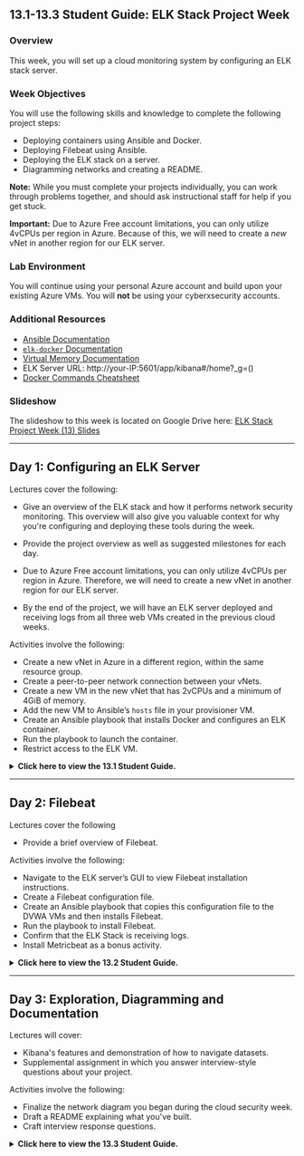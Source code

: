 ## 13.1-13.3 Student Guide: ELK Stack Project Week

### Overview

This week, you will set up a cloud monitoring system by configuring an ELK stack server.

### Week Objectives

You will use the following skills and knowledge to complete the following project steps:

- Deploying containers using Ansible and Docker.
- Deploying Filebeat using Ansible.
- Deploying the ELK stack on a server.
- Diagramming networks and creating a README.

**Note:** While you must complete your projects individually, you can work through problems together, and should ask instructional staff for help if you get stuck.

**Important:** Due to Azure Free account limitations, you can only utilize 4vCPUs per region in Azure. Because of this, we will need to create a _new_ vNet in another region for our ELK server.

### Lab Environment

You will continue using your personal Azure account and build upon your existing Azure VMs. You will **not** be using your cyberxsecurity accounts.

### Additional Resources
- [Ansible Documentation](https://docs.ansible.com/ansible/latest/modules/modules_by_category.html)
- [`elk-docker` Documentation](https://elk-docker.readthedocs.io/#Elasticsearch-logstash-kibana-elk-docker-image-documentation)
- [Virtual Memory Documentation](https://www.elastic.co/guide/en/elasticsearch/reference/current/vm-max-map-count.html)
- ELK Server URL: http://your-IP:5601/app/kibana#/home?_g=()
- [Docker Commands Cheatsheet](https://phoenixnap.com/kb/list-of-docker-commands-cheat-sheet)

### Slideshow

The slideshow to this week is located on Google Drive here: [ELK Stack Project Week (13) Slides](https://docs.google.com/presentation/d/1b0jbp5L_ws2iCFuOSnU7BfoXb6oSiWccqmwXKk8yJ0w/edit#slide=id.g4789b2c72f_0_6)


---


## Day 1: Configuring an ELK Server

Lectures cover the following:

  - Give an overview of the ELK stack and how it performs network security monitoring. This overview will also give you valuable context for why you're configuring and deploying these tools during the week.

  - Provide the project overview as well as suggested milestones for each day. 

  - Due to Azure Free account limitations, you can only utilize 4vCPUs per region in Azure. Therefore, we will need to create a new vNet in another region for our ELK server.

  - By the end of the project, we will have an ELK server deployed and receiving logs from all three web VMs created in the previous cloud weeks.

Activities involve the following: 

  - Create a new vNet in Azure in a different region, within the same resource group.
  - Create a peer-to-peer network connection between your vNets.
  - Create a new VM in the new vNet that has 2vCPUs and a minimum of 4GiB of memory.
  - Add the new VM to Ansible’s `hosts` file in your provisioner VM.
  - Create an Ansible playbook that installs Docker and configures an ELK container.
  - Run the playbook to launch the container.
  - Restrict access to the ELK VM.

<details> <summary> <b> Click here to view the 13.1 Student Guide. </b> </summary>

---

### 01. Project Overview  

The purpose of project week is to provide an opportunity to combine everything you've learned in order to create and deploy a live security solution.

- This boot camp includes three projects in total. In the next two, you will expand on the work they started this week, developing a portfolio reflective of your increasingly sophisticated skill-set.

This week, you will deploy an ELK monitoring stack within your virtual networks. This will allow you to monitor the performance of your web server that is running DVWA.

- In particular, the ELK stack allows analysts to:

  - Easily collect logs from multiple machines into a single database.

  - Quickly execute complex searches, such as: _Find the 12 internal IP addresses that sent the most HTTP traffic to my gateway between 4 a.m. and 8 a.m. in April 2019._

  - Build graphs, charts, and other visualizations from network data.

At the end of the week, you will have a fully functional monitoring solution, live on the cloud. This will be a major achievement for a few reasons:

- Deploying, configuring, and using an ELK stack is a common task for network engineers, SOC analysts, and other security professionals. Completing this project will be proof of your skills, which you can present to hiring managers.

- The ELK stack is very commonly used in production. You will likely work for organizations that use either ELK or Splunk, which is covered later in the course. Experience with both is a great addition to a job application.

- You can expand this network with additional machines on your own time to generate a lot of interesting log information. This sort of independent research is useful for learning, and hiring managers love to see it.

The amount that you have learned in order to complete this project, including systems administration, configuration as code, virtualization, and cloud deployment, is substantial. 

Congratulations on having made it this far!

#### Project Deliverables

As you work through the project, you will develop the following "deliverables" that you can take to job interviews:

- **Network diagram**: This document is an architecture diagram describing the topology of your network.

- **Technical brief**: Answers to a series of questions explaining the important features of the suite, completed after deploying the stack.

- **GitHub repository**: Instructions are provided in this week's homework as to how to set up a Github account. After completing the project, you will save your work to a database, called a Git repository, along with an in-depth description of the project. This will make it easy for you to redeploy your work in the future, as well as share it with others.

You will also be prompted to talk about your projects as they pertain to specific cybersecurity domains. 

#### Today's Class

The rest of today's class will proceed as follows:

- Introduction to ELK: An overview of the technologies that make up the ELK stack and its capabilities.

- Project Work: Working hands-on through the project steps to develop your networks.

You can complete this project even if you don't have all four VMs set up. Missing VMs can be added after the project tasks are completed. 


### 02. Instructor Do: Introduction to ELK

Before deploying an ELK Stack, let's cover what the stack can do and how it work. You should be familiar with ELK from previous units:

- ELK is an acronym. Each letter stands for the name of a different open-source technology:

  - **Elasticsearch**: Search and analytics engine.

  - **Logstash**: Server‑side data processing pipeline that sends data to Elasticsearch.

  - **Kibana**: Tool for visualizing Elasticsearch data with charts and graphs.

- ELK started with Elasticsearch. Elasticsearch is a powerful tool for security teams because it was initially designed to handle any kind of information. This means that logs and arbitrary file formats, such as PCAPs, can be easily stored and saved.

- After Elasticsearch became popular for logging, Logstash was added to make it easier to save logs from different machines into the Elasticsearch database. It also processes logs before saving them, to ensure that data from multiple sources has the same format before it is added to the database.

- Since Elasticsearch can store so much data, analysts often use visualizations to better understand the data at a glance. Kibana is designed easily visualize massive amounts of data in Elasticsearch. It is also well known for its complex dashboards.

In summary:

- Elasticsearch is a special database for storing log data.

- Logstash is a tool that makes it easy to collect logs from any machine.

- Kibana allows analysts to easily visualize your data in complex ways.

Together, these three tools provide security specialists with everything they need to monitor traffic in any network.

#### The Beats Family

The ELK stack works by storing log data in Elasticsearch with the help of Logstash.

Traditionally, administrators would configure servers to collect logs using a built-in tool, like `auditd` or `syslog`. They would then configure Logstash to send these logs to Elasticsearch.

- While functional, this approach is not ideal because it requires administrators to collect all of the data reported by tools like `syslog`, even if they only need a small portion of it.

- For example, administrators often need to monitor changes to specific files, such as `/etc/passwd`, or track specific information, such as a machine's uptime. In cases like this, it is wasteful to collect all of the machine's log data in order to only inspect a fraction of it.

ELK addressed this issue by adding an additional tool to its data collection suite called **Beats**.

- Beats are special-purpose data collection modules. Rather than collecting all of a machine's log data, Beats allow you to collect only the very specific pieces you are interested in.

ELK officially supports eight Beats. You will use two of them in this project:

- **Filebeat** collects data about the file system.

- **Metricbeat** collects machine metrics, such as uptime.

  - A **metric** is simply a measurement about an aspect of a system that tells analysts how "healthy" it is. 
  
  - Common metrics include:
    
    - **CPU usage**: The heavier the load on a machine's CPU, the more likely it is to fail. Analysts often receive alerts when CPU usage gets too high.

    - **Uptime**: Uptime is a measure of how long a machine has been on. Servers are generally expected to be available for a certain percentage of the time, so analysts typically track uptime to ensure your deployments meet service-level agreements (SLAs).

- In other words, Metricbeat makes it easy to collect specific information about the machines in the network. Filebeat enables analysts to monitor files for suspicious changes.

You can find documentation about the other Beats at the official Elastic.co site: [Getting Started with Beats](https://www.elastic.co/guide/en/beats/libbeat/current/getting-started.html).

### 03. Instructor Do: Project Overview

Now it's time to begin deploying it. In this section, we will:

- Describe exactly what you will be building.

- Lay out the milestones that you should complete each day.

After that, you will spend the rest of the class configuring and deploying your ELK stack.

#### Project Setup

The goal of this project is to add an instance of the ELK stack to a new virtual network in another region in Azure and configure your 3 Web VMs to send logs to it.

Make sure you are logged into your personal Azure accounts and not the cyberxsecurity accountr. You will be using the VMs you created during the week on cloud security.

Since you will be building off of that week, let's take a moment to review the network architecture built in that unit.

This network contains:

  ![Cloud Network](Images/Finished-Cloud-Diagram.png)

- A gateway. This is the jump box configured during the cloud security week.

- Three additional virtual machines, one of which is used to configure the others, and two of which function as load-balanced web servers.

Due to Azure Free account limitations, you can only utilize 4vCPUs per region in Azure. Therefore, we will need to create a new vNet in another region in Azure for our ELK server.

- By the end of the project, we will have an ELK server deployed and receiving logs from web machines in the first vNet.

:warning: **Important:** Azure may run out of available VMs for you to create a particular region. If this happens, you will need to do one of two things:

1. You can open a support ticket with Azure support using [these instructions](https://docs.microsoft.com/en-us/azure/azure-portal/supportability/how-to-create-azure-support-request). Azure support is generally very quick to resolve issues.

2. You can create another vNet in another region and attempt to create the ELK sever in that region.

    - In order to set this up, you will perform the following steps:

      1. Create a new vNet in a new region (but same resource group).
      2. Create a peer-to-peer network connection between your two vNets.
      3. Create a new VM within the new network that has a minimum of 4GiB of memory, 8GiB is preferred.
      4. Download and configure an ELK stack Docker container on the new VM.
      5. Install Metricbeat and Filebeat on the web-DVWA-VMs in your first vNet.

You will use Ansible to automate each configuration step.

At the end of the project, you will be able to use Kibana to view dashboards visualizing the activity of your first vNet.

![Cloud Network with ELK](Images/finished-elk-diagram.png)

Note: You will install an ELK container on the new VM, rather than setting up each individual application separately.

:warning: **Important:** The VM for the ELK server **must** have at least 4GiB of memory for the ELK container to run properly. Azure has VM options that have `3.5 GiB` of memory, but **do not use them**. They will not properly run the ELK container because they do not have enough memory.

- If a VM that has 4GiB of memory is not available, the ELK VM will need to be deployed in a different region that has a VM with 4GiB available.

- Before containers, we would not have been able to do this. We would have had to separately configure an Elasticsearch database, a Logstash server, and a Kibana server, wire them together, and then integrate them into the existing network. This would require at least three VMs, and definitely many more in a production deployment.

- Instead, now we can leverage Docker to install and configure everything all at once.

Remember that you took a similar approach when creating an Ansible control node within the network. You installed an Ansible container rather than installing Ansible directly. This project uses the same simplifying principle, but to even greater effect.

#### Project Milestones

The suggested milestones for each day are the following:

- **Day 1** (Today): Configure the ELK server.

- **Day 2**: Complete installation of Filebeat and Metricbeat.

- **Day 3**: Finish any outstanding tasks from Day 2 and spend the majority of class finishing your network diagrams and answering questions in the brief.

For the remainder of the day, we will work on configuring an ELK server within your virtual network.

#### Troubleshooting Theory


Before we dive into the work today, let's briefly enforce the importance of independent troubleshooting as a means to not only solve the problem at hand, but also learn more about the technology that you are working with.  

Specifically, we will review the [Split-Half Search](https://www.peachpit.com/articles/article.aspx?p=420908&seqNum=3), an effective troubleshooting methodology that can be applied to _any_ technical issue to find a solution quickly.

The general procedure states that you should remove half of the variables that could be causing a problem and then re-test. 

  - If the issue is resolved, you know that your problem resides in the variables that you removed. 
  
  - If the problem is still present you know your problem resides in the variables that you did not remove. 
  
  - Next, take the set of variables where you know the problem resides. Remove half of them again and retest. Repeat this process until you find the problem.

In the context of this project, removing half of your variables could mean:

- Logging into the ELK server and running the commands from your Ansible script manually.

	- This removes your Ansible script from the equation and you can determine if the problem is with your Ansible Script, or the problem is on the ELK Server.

	- You can manually launch the ELK container with: `sudo docker start elk` or (if the container doesn't exist yet); `sudo docker run -p 5601:5601 -p 9200:9200 -p 5044:5044 -it --name elk sebp/elk:761`

- Downloading and running a different container on the ELK server.

	- This removes the ELK container from the equation and you can determine if the issue may be with Docker or it may be with the ELK container.

- Removing half of the commands of your Ansible script (or just comment them out).

	- This removes half of the commands you are trying to run and you can see which part of the script is failing.

Another effective strategy is to change only one thing before your retest. This is especially helpful when troubleshooting code. If you change several things before you re-test, you will not know if any one of those things has helped the situation or made it worse.


#### Day 1 References

- For more information about ELK, visit [Elastic: The Elastic Stack](https://www.elastic.co/elastic-stack).

- For more information about Filebeat, visit [Elastic: Filebeat](https://www.elastic.co/beats/filebeat).

- To set up the ELK stack, we will be using a Docker container. Documentation can be found at [elk-docker.io](https://elk-docker.readthedocs.io/).

- For more information about peer networking in Azure, visit [Global vNet Peering](https://azure.microsoft.com/en-ca/blog/global-vnet-peering-now-generally-available/)

- If Microsoft Support is needed, visist [How to open a support ticket](https://docs.microsoft.com/en-us/azure/azure-portal/supportability/how-to-create-azure-support-request)

- [Split-Half Search](https://www.peachpit.com/articles/article.aspx?p=420908&seqNum=3)

### 04.  ELK Installation

- [Day 1 Activity File: ELK Installation](Activities/Stu_Day_1/Unsolved/ReadMe.md) 

- [Day 1 Resources](Activities/Stu_Day_1/Unsolved/Resources/)

---

### End of Day 1 Milestone

In this class, you:

- Deployed a new VM on your virtual network.
- Created an Ansible play to install and configure an ELK instance.
- Restricted access to the new server.

Completing these steps required you to leverage your systems administration, virtualization, cloud, and automation skills. This is an impressive set of tools to have in your toolkit!

</details>

---

## Day 2: Filebeat

Lectures cover the following

- Provide a brief overview of Filebeat.

Activities involve the following: 

- Navigate to the ELK server’s GUI to view Filebeat installation instructions.
- Create a Filebeat configuration file.
- Create an Ansible playbook that copies this configuration file to the DVWA VMs and then installs Filebeat.
- Run the playbook to install Filebeat.
- Confirm that the ELK Stack is receiving logs.
- Install Metricbeat as a bonus activity.

<details>
<summary> <b> Click here to view the 13.2 Student Guide. </b> </summary>

---

### 01. Instructor Do: Filebeat Overview

In the previous class, we installed the ELK server. Now it's time to install data collection tools called **Beats**. 

Before  working on the activity, let's review the following about Filebeat: 

- Filebeat helps generate and organize log files to send to Logstash and Elasticsearch. Specifically, it logs information about the file system, including which files have changed and when. 

- Filebeat is often used to collect log files from very specific files, such as those generated by Apache, Microsoft Azure tools, the Nginx web server, and MySQL databases.

- Since Filebeat is built to collect data about specific files on remote machines, it must be installed on the VMs you want to monitor.

If you have not completed all Day 1 activities, you should finish them before continuing onto the Filebeat installation. 

### 02. Day 2 Filebeat Installation

- [Day 2 Activity File: Filebeat Installation](Activities/Stu_Day_2/Unsolved/ReadMe.md) 

- [Day 2 Resources](Activities/Stu_Day_2/Unsolved/Resources/)

 **Note:** The Resources folder includes an `ansible.cfg` file. You will not need to do anything with this file. It's included in case a you accidentally edit or delete your configuration file.


### End of Day 2 Milestone

If your ELK server is receiving logs, congratulations! You've successfully deployed a live, functional ELK stack and now have plays that can:

- Install and launch Docker containers on a host machine.
- Configure and deploy an ELK server.
- Install Filebeat on any Debian-flavored Linux server.

Even more significant is that you've done all of this through automation with Ansible. Now you can recreate exactly the same setup in minutes.

</details>

---

## Day 3: Exploration, Diagramming and Documentation

Lectures will cover:

  -  Kibana's features and demonstration of how to navigate datasets.
  -  Supplemental assignment in which you answer interview-style questions about your project. 

Activities involve the following: 

  - Finalize the network diagram you began during the cloud security week.
  - Draft a README explaining what you've built.
  - Craft interview response questions.


<details>
<summary> <b> Click here to view the 13.3 Student Guide. </b> </summary>

---

### 01. Day 3 Overview

Today's lesson will proceed as follows:

- An instructor demo on navigating logs using Kibana, followed by a Kibana activity and review.
- A brief overview of the supplemental interview questions that you can answer. 

- You can use the rest of the day to complete your project.

  - If you need more time installing Filebeat on your DVWA machines, you can continue this work.

  - If you finished the Filebeat installation, you can work on a network diagram and project README.

  - You will also have the opportunity to answer questions about the project as it relates to different cybersecurity domains.


### 02. Exploring Kibana

Now that we have a working instance of Kibana, we will learn a bit about how to use it.

- Companies use tools like Kibana to research events that have happened on your network.

- Any attack leaves a trace that can be followed and investigated using logs. As well,
registrars sometimes don't take down clever malicious domains, leaving businesses to index and defend against them themselves.

Kibana is an interface to such data, and allows cyber professionals to gain insight from a lots of data that otherwise would be un manageable.

The following walkthrough provides a quick overview of using Kibana.

#### Kibana Walkthrough

1. - Start by importing Kibana's Sample Web Logs data.

      - You can import it by clicking **Try our sample data**.

     ![](Images/kibana/Welcome.png)

    - You can also import it from the homepage by clicking on **Load a data set and a Kibana dashboard** under **Add sample data**.

     ![](Images/kibana/add-data.png)

    - Click **Add Data** under the **Sample Web Logs** data pane.

      ![](Images/kibana/sampledata.png)


   -  Click **View Data** to pull up the dashboard.

2. A brief overview of the interface, starting with the time dropdown in the top right of the screen:

   - Kibana categorizes everything based on timestamps.

    - Click on the drop down and show that there are several predefined options that can be chosen: Today, Last 7 days, Last 24 hours, etc.
        
   ![](Images/kibana/Change-time.png)
      
   - Overview of data panes:

        - **Unique Visitors**: Unique visitors to the website for the time frame specified.
      - **Source Country**: Web traffic by country.
      - **Visitors by OS**: The kind of OS visitors are using. 
      - **Response Codes Over Time**: HTTP response codes 200, 404 and 503.
      - **Unique Visitors vs. Average Bytes**: The number of visitors and the amount of data they use.
      - **File Type Scatter Plot**: A graph showing the types of files that were accessed.
      - **Host, Visits and Bytes Table**: A table showing the kinds of files that were accessed.
      - **Heatmap**: Hours of the day that are most active by country.
      - **Source and Destination Sankey Chart**: Connections that have been made by country. The thicker the line, the more data was transferred between machines.
      - **Unique Visitors by Country**: Countries the traffic is originating from.

  - These panes are interactive and can help filter data.

  -  Click on the United States inside Unique Visitors by Country to see how the panes change to reflect only the data that originated from the United States.

  ![](Images/kibana/us.png)

3. We can further dive into this data using Kibana's Discover page.

    - Locate the hamburger dropdown menu at the top-left of the page and choose the **Discover** option under the **Kibana** heading.

      ![](Images/kibana/Discover.png)

    - We can now look at interactions between clients and the server with more detail.

    - Each item listed is not a single packet, but represents the entire interaction between a specific client and the server (i.e. it represents _many_ network packets that were exchanged).

    - Click the expansion arrow next to the first interaction and show the resulting table of information.

      ![](Images/kibana/discover2.png)

    - We can see things like source and destination IPs, the amount of bytes exchanged, the geo coordinates of the source traffic, and much more.

      ![](Images/kibana/discover3.png)

   - This data is still filtered by traffic originating from the United States.

4. Click the hamburger dropdown menu again and return to the **Dashboard** option listed under **Kibana**.

    ![](Images/kibana/Discover.png)

   - Remove the `geo.src: US` filter that is applied to the data by clicking on the small **x** near the filter tab.

     ![](Images/kibana/filter.png)

   - In the next activity, we will have the opportunity to explore these logs further and gain more insight from the traffic.


### 03.  Activity: Exploring Kibana 


  - [Activity File: Exploring Kibana](Activities/Stu_Day_3/Exploring-Kibana/Unsolved.md)
  - [Solution Guide: Exploring Kibana](Activities/Stu_Day_3/Exploring-Kibana/Solved.md)


### 04. Project Communication - Documenting, Diagramming, and Discussing

You have produced an impressive deliverable that you can display to potential employers and your professional network. Today you will have the opportunity to develop network diagrams and README documentation. You will also add the project to a GitHub repository for homework. 

Another important piece of presenting this project in a professional manner is verbally communicating all the skills and knowledge they've gained so far.  

In this section, we will introduce an optional section of the project in which you will answer mock interview responses. Responses should demonstrate a robust understanding of your work and the ability to relate it to various security domains. 

#### Mock Interview Questions Overview

- The work you did on this first project covers a wide range of topics including cloud, network security, and logging and monitoring.
- When networking and talking to potential employers, you should be able to reference the work done on this project to answer specific interview questions or demonstrate your skills within a specific domain. This section will teach you how to do this.
- First we'll explain a general structure for answering common technical interview questions. We will then show you examples that use this structure, and also use specific examples from Project 1.
- Then it's your turn. First you will choose a domain that you're interested in pursuing as a career. For this project, you will choose from the following domains:

  - Network security
  - Cloud security
  - Logging and monitoring
- Within each domain, we have provided a set of interview questions.  For each question, you will think about specific tasks completed in Project 1 that you can use to answer the question.

For this section, you will:

- Select a question.

- Write a one-page response that answers the question using specific examples from your work on Project 1. Your response should flow and read like a presentation while still keeping the general structure of the technical question response guidelines. 

It's okay if students are unsure which domain you want to focus on. You can either choose the one you're most comfortable discussing, or complete the tasks in two or all three domains.

- In Projects 2 and 3, you will complete similar extension activities. Offensive and defensive security will be included as additional domains in these later projects.

- Additionally, during Career Prep week, we will discuss how you can adapt your interview responses for Demo Day networking.

#### Responding to Technical Questions

In this section, we will walk through the process of answering technical interview questions.  

Interviewers frequently ask open-ended questions like: "How you would secure access to a cloud network?"

- Answering such questions can feel difficult at first. The question is indirect, with multiple possible answers. 
- But you have valuable experience that you can draw on to provide a compelling response.

We'll begin by walking through the structure of a good response. Then we will look at some example answers that incorporate specific details from Project 1.

#### Structure of Good Responses

- Interviewers do not want you to immediately supply a direct answer, even if it's the right one. 
- The point of open-ended questions is to see if you can explain your thought process and rationale.

- Good responses do more than just provide an answer. They also demonstrate that you truly understand the question and solution.

Regardless of the specific question, good responses all do the following:

- Restate the problem.
- Provide a concrete example scenario.
- Explain the solution requirements.
- Explain the solution details.
- Identify advantages and disadvantages of the solution. 

Ensuring all of your responses to open-ended technical questions include these components will help you prove to interviewers your competency and expertise. Next, we will look at a specific interview question and apply this framework using examples from Project 1.

#### Sample Question #1

Here is a sample question from the Cloud Security domain:

**Question**: How would you control access to a cloud network?

Let’s walk through the steps to answer this question:

1. **Restate the Problem**
   - When restating the question in your own words, add additional details to demonstrate you understand what is being asked and why.

    - Example: "It's important that organizations control access to a cloud network, especially since it has resources that only the engineering team should be able to access. Following the principle of least privilege, you want to make sure engineers can access it easily, but no one else can." 


2. **Provide a Concrete Example Scenario**

   - Use the parameters of the question to create an example scenario of the problem you just restated. This makes the problem easier to talk through and further demonstrates your experience with the topic. 

   - Use your class experience to form scenarios. All your assignments are legitimate evidence of your technical background and experience, and can be referenced in your answers to open-ended questions.

   - Example: "In Project 1 of my cybersecurity bootcamp, we solved an almost identical problem. In that project, we deployed a virtual network containing several VMs to Azure, which only we and our instructional team were supposed to be able to access. Just as an organization would limit cloud network access to only engineers, we had to implement remote access controls limiting access to only a handful of authorized individuals."


3. **Explain the Solution Requirements**


    - Before explaining the details of your solution, explain the high-level actions you took at each step and what they accomplished.


    - Example: "After deploying the network, I first had to configure a network security group around the whole subnet. This blocked traffic from all IP addresses, except for mine, my partners', and my instructors'. This NSG allowed inbound access to only one machine on the internal network, the jump box.
    
       Then, I configured additional NSGs on the VMs within the subnet. This allowed connections only between the jump box and other local IP addresses.


       Finally, I forced the use of SSH keys to eliminate vulnerability to password-based brute-force."


    - Note: This example lists three high-level steps, including tools used and what each step accomplished. It does not explain exactly how you implemented each step.


4. **Identify Advantages and Disadvantages** 

* Point out why your solution works in general. Then acknowledge any potential shortcomings and how you would address them.


    - Example:  "This solution worked well for my project because it ensured only the selected users had access. However, it is difficult to maintain and scale because it requires updating the NSG every time a new user requires access to the network. In addition, securely using SSH keys can be tricky in the long run. An alternative solution addressing these shortcomings would be implementing a VPN gateway to the private network. This would allow us to manage and monitor users more safely and scalably."


    - Note: This reflection further demonstrates to the interviewer that you understand not only the problem and solution, but also the tradeoffs of your solution.


5. **Explain the Solution Details**

    - Now that you explained the high-level steps and reflected on the pros and cons, explain the specifics of how you would implement the solution. The examples below are shortened for brevity, but real answers would typically include considerably more detail.

    - Example: "To configure access controls around the entire subnet, I created an NSG with the following ruleset: […] These rules allow access to the jump box from only the specified IP addresses specified.

       Then, to configure access controls within the subnet, I created NSGs with the following ruleset: […] These rules allow the VMs within the network to communicate only with each other and with the jump box.

       To force the use of SSH keys, I modified the following configurations in the VMs on the network: [...] This ensures that password brute-force attacks will always fail."

<details>
<summary> (Optional) Answering Sample Question #2 </summary>
<br>

**Question**: What is the most difficult networking bug you've ever faced, and how did you resolve it?

  - Note: This question is a bit different from the one before. For instance, there is no explicit problem to restate. Fortunately, the same response structure will still work, with a few small tweaks.


1. **Restate the Problem** 

   - This question does not pose a specific problem for you to explore. Instead, it requires that you select and explore one of your own debugging experiences. 

2. **Provide a Concrete Example Scenario**

   Select a debugging experience and explain the problem that you had to debug. Do this by answering the following questions:

   - In which part of the project did you encounter the most annoying bug? Consider the following high-level tasks:

     - Creating Azure VM deployments.
     - Configuring VMs with Ansible.
     - Installing and Running ELK with Docker.
     - Implementing access controls.


    - What were you trying to implement when you encountered this bug? If applicable, what error message did you get? For example: installing Docker, deploying infrastructure.
    
    - What did you expect to happen? What would have happened if everything went well?
    
    - What actually happened? What went wrong that you didn't expect?


    - Based on the above error output, how did you determine your first debugging steps?
    
    - What did you discover as you performed your debugging steps?
    
    - Which technique was successful?


3. **Solution Requirements and Details**

   - In addition to explaining which debugging step was successful, elaborate on the following:
   
     - How did you ultimately implement the solution so that you could move on?
   
     - How did you verify that your solution worked?
   
     - Based on your solution, what was broken in the first place?
   
     - Why did your solution work?


4. **Explain Advantages and Disadvantages**

   - Finally, consider the following:

     - Why was this a good solution for the circumstances?

     - Does the same solution work for larger projects? Why or why not?

     - If a different solution is necessary, what would you use instead?

</details>

### 05. Project Communication and Further Exploration

- [Activity File: Diagramming the Network](Activities/Stu_Day_3/Diagram/Unsolved.md)
- [Activity File: Completing the README](Activities/Stu_Day_3/Create-Readme/Unsolved.md)
- [Activity File: Interview Questions](Activities/Stu_Day_3/Interview/Unsolved.md)
- [Activity File: Kibana Continued](Activities/Stu_Day_3/Kibana-Continued/Unsolved.md)


### 06. Turn Off Machines and Wrap-Up

After you complete your diagrams, finish your README, and/or present your work, make sure you **turn off** your virtual machines.

- Navigate to `portal.azure.com`.
- Search for and select **Virtual machines**.
- Select every VM in the list.
- Click **Stop**. This will ensure you're never charged for any of the machines you used in the project.


---

© 2020 Trilogy Education Services, a 2U, Inc. brand. All Rights Reserved.  
